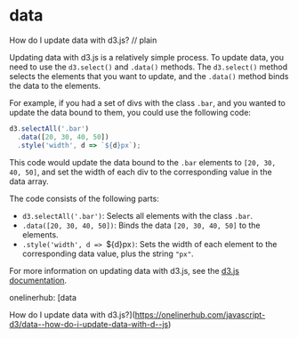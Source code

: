 # data

How do I update data with d3.js?
// plain

Updating data with d3.js is a relatively simple process. To update data, you need to use the `d3.select()` and `.data()` methods. The `d3.select()` method selects the elements that you want to update, and the `.data()` method binds the data to the elements.

For example, if you had a set of divs with the class `.bar`, and you wanted to update the data bound to them, you could use the following code:

```javascript
d3.selectAll('.bar')
  .data([20, 30, 40, 50])
  .style('width', d => `${d}px`);
```

This code would update the data bound to the `.bar` elements to `[20, 30, 40, 50]`, and set the width of each div to the corresponding value in the data array.

The code consists of the following parts:

- `d3.selectAll('.bar')`: Selects all elements with the class `.bar`.
- `.data([20, 30, 40, 50])`: Binds the data `[20, 30, 40, 50]` to the elements.
- `.style('width', d => `${d}px`)`: Sets the width of each element to the corresponding data value, plus the string `"px"`.

For more information on updating data with d3.js, see the [d3.js documentation](https://github.com/d3/d3/blob/master/API.md#data).

onelinerhub: [data

How do I update data with d3.js?](https://onelinerhub.com/javascript-d3/data--how-do-i-update-data-with-d--js)